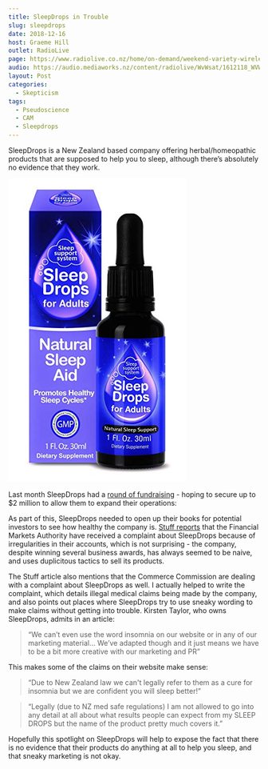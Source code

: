 ```yaml
---
title: SleepDrops in Trouble
slug: sleepdrops
date: 2018-12-16
host: Graeme Hill
outlet: RadioLive
page: https://www.radiolive.co.nz/home/on-demand/weekend-variety-wireless/2018/12/weekend-variety-wireless--in-case-you-missed-sunday-161218-final.html
audio: https://audio.mediaworks.nz/content/radiolive/WvWsat/1612118_WVW_Skepticalthoughts.mp3
layout: Post
categories:
  - Skepticism
tags:
  - Pseudoscience
  - CAM
  - Sleepdrops
---
```


SleepDrops is a New Zealand based company offering herbal/homeopathic products that are supposed to help you to sleep, although there’s absolutely no evidence that they work.

<!-- more -->

![Sleep Drops](./81XEEM7itDL._SY606_.jpg)

Last month SleepDrops had a [round of fundraising](https://www.pledgeme.co.nz/investments/333-sleepdrops-2-million-funding-target-min-of-500-000-reached) - hoping to secure up to $2 million to allow them to expand their operations:

As part of this, SleepDrops needed to open up their books for potential investors to see how healthy the company is. [Stuff reports](https://www.stuff.co.nz/business/109035978/fma-commerce-commission-field-sleepdrops-complaints) that the Financial Markets Authority have received a complaint about SleepDrops because of irregularities in their accounts, which is not surprising - the company, despite winning several business awards, has always seemed to be naive, and uses duplicitous tactics to sell its products.

The Stuff article also mentions that the Commerce Commission are dealing with a complaint about SleepDrops as well. I actually helped to write the complaint, which details illegal medical claims being made by the company, and also points out places where SleepDrops try to use sneaky wording to make claims without getting into trouble. Kirsten Taylor, who owns SleepDrops, admits in an article:

> “We can’t even use the word insomnia on our website or in any of our marketing material… We’ve adapted though and it just means we have to be a bit more creative with our marketing and PR”

This makes some of the claims on their website make sense:

> “Due to New Zealand law we can't legally refer to them as a cure for insomnia but we are confident you will sleep better!”

> “Legally (due to NZ med safe regulations) I am not allowed to go into any detail at all about what results people can expect from my SLEEP DROPS but the name of the product pretty much covers it.”

Hopefully this spotlight on SleepDrops will help to expose the fact that there is no evidence that their products do anything at all to help you sleep, and that sneaky marketing is not okay.
